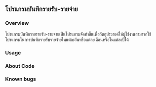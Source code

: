 ## โปรแกรมบันทึกรายรับ-รายจ่าย

### Overview

โปรแกรมบันทึกรายรายรับ-รายจ่ายเป็นโปรแกรมจัดทำขึ้นเพื่อวัตถุประสงค์ให้ผู้ใช้งานสามารถใช้โปรแกรมในการบันทึกรายรับรายจ่ายในแต่ละวันหรือแต่ละเดือนหรือในแต่ละปีได้

### Usage



### About Code



### Known bugs


